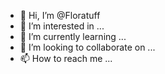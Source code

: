 - 👋 Hi, I’m @Floratuff
- 👀 I’m interested in ...
- 🌱 I’m currently learning ...
- 💞️ I’m looking to collaborate on ...
- 📫 How to reach me ...

<!---
Floratuff/Floratuff is a ✨ special ✨ repository because its `README.md` (this file) appears on your GitHub profile.
You can click the Preview link to take a look at your changes.
--->
